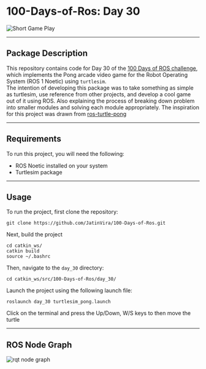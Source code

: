 # 100-Days-of-Ros: Day 30   

![Short Game Play](https://github.com/JatinVira/100-Days-of-Ros/blob/main/image/turtlesim_pong.gif)      


-----------------------  
## Package Description      
This repository contains code for Day 30 of the [100 Days of ROS challenge](https://github.com/JatinVira/100-Days-of-Ros), which implements the Pong arcade video game for the Robot Operating System (ROS 1 Noetic) using `turtlesim`.    
The intention of developing this package was to take something as simple as turtlesim, use reference from other projects, and develop a cool game out of it using ROS. Also explaining the process of breaking down problem into smaller modules and solving each module appropriately.
The inspiration for this project was drawn from [ros-turtle-pong](https://fjp.at/ros/turtle-pong/)   

-------------------------  

## Requirements

To run this project, you will need the following:
- ROS Noetic installed on your system
- Turtlesim package   

------------------------
## Usage   

To run the project, first clone the repository:
```console
git clone https://github.com/JatinVira/100-Days-of-Ros.git
```
Next, build the project
```console
cd catkin_ws/
catkin build
source ~/.bashrc
```
Then, navigate to the `day_30` directory:
```console
cd catkin_ws/src/100-Days-of-Ros/day_30/
```
Launch the project using the following launch file:
```console
roslaunch day_30 turtlesim_pong.launch
```   
Click on the terminal and press the Up/Down, W/S keys to then move the turtle     

--------------------------
## ROS Node Graph

![rqt node graph](https://github.com/JatinVira/100-Days-of-Ros/blob/main/image/turtlesim_pong_rqt_graph.png?raw=true)      


